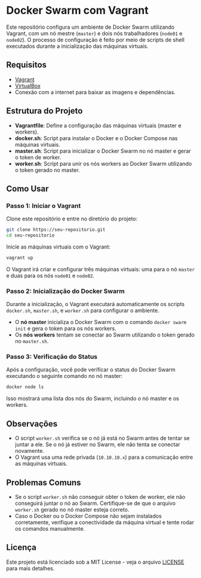 # Docker Swarm com Vagrant

Este repositório configura um ambiente de Docker Swarm utilizando Vagrant, com um nó mestre (`master`) e dois nós trabalhadores (`node01` e `node02`). O processo de configuração é feito por meio de scripts de shell executados durante a inicialização das máquinas virtuais.

## Requisitos

- [Vagrant](https://www.vagrantup.com/)
- [VirtualBox](https://www.virtualbox.org/)
- Conexão com a internet para baixar as imagens e dependências.

## Estrutura do Projeto

- **Vagrantfile**: Define a configuração das máquinas virtuais (master e workers).
- **docker.sh**: Script para instalar o Docker e o Docker Compose nas máquinas virtuais.
- **master.sh**: Script para inicializar o Docker Swarm no nó master e gerar o token de worker.
- **worker.sh**: Script para unir os nós workers ao Docker Swarm utilizando o token gerado no master.

## Como Usar

### Passo 1: Iniciar o Vagrant

Clone este repositório e entre no diretório do projeto:

```bash
git clone https://seu-repositorio.git
cd seu-repositorio
```

Inicie as máquinas virtuais com o Vagrant:

```bash
vagrant up
```

O Vagrant irá criar e configurar três máquinas virtuais: uma para o nó `master` e duas para os nós `node01` e `node02`.

### Passo 2: Inicialização do Docker Swarm

Durante a inicialização, o Vagrant executará automaticamente os scripts `docker.sh`, `master.sh`, e `worker.sh` para configurar o ambiente.

- O **nó master** inicializa o Docker Swarm com o comando `docker swarm init` e gera o token para os nós workers.
- Os **nós workers** tentam se conectar ao Swarm utilizando o token gerado no `master.sh`.

### Passo 3: Verificação do Status

Após a configuração, você pode verificar o status do Docker Swarm executando o seguinte comando no nó master:

```bash
docker node ls
```

Isso mostrará uma lista dos nós do Swarm, incluindo o nó master e os workers.

## Observações

- O script `worker.sh` verifica se o nó já está no Swarm antes de tentar se juntar a ele. Se o nó já estiver no Swarm, ele não tenta se conectar novamente.
- O Vagrant usa uma rede privada (`10.10.10.x`) para a comunicação entre as máquinas virtuais.

## Problemas Comuns

- Se o script `worker.sh` não conseguir obter o token de worker, ele não conseguirá juntar o nó ao Swarm. Certifique-se de que o arquivo `worker.sh` gerado no nó master esteja correto.
- Caso o Docker ou o Docker Compose não sejam instalados corretamente, verifique a conectividade da máquina virtual e tente rodar os comandos manualmente.

## Licença

Este projeto está licenciado sob a MIT License - veja o arquivo [LICENSE](LICENSE) para mais detalhes.
